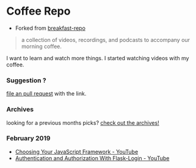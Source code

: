 # Coffee Repo #

* Forked from [breakfast-repo](https://github.com/ashleygwilliams/breakfast-repo)

> a collection of videos, recordings, and podcasts to accompany our morning coffee.

I want to learn and watch more things. I started watching videos with my coffee.

### Suggestion ?

[file an pull request](https://github.com/christopher-burke/coffee-repo/pulls) with the link.

### Archives

looking for a previous months picks? [check out the archives!](https://github.com/christopher-burke/coffee-repo/tree/coffee-repo/archives/)

### February 2019

* [Choosing Your JavaScript Framework - YouTube](https://youtu.be/_P2fGeg9I5o)
* [Authentication and Authorization With Flask-Login - YouTube](https://youtu.be/K0vSCCAM2ss)

